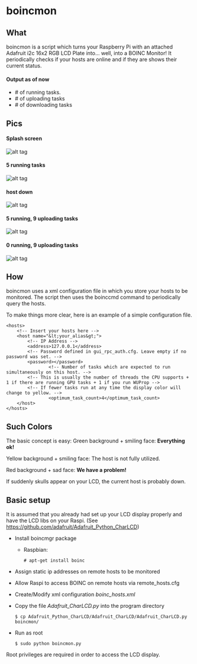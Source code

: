 boincmon
========

What
----
boincmon is a script which turns your Raspberry Pi with an attached Adafruit i2c 16x2 RGB LCD Plate into... well, into a BOINC Monitor! It periodically checks if your hosts are online and if they are shows their current status.
#### Output as of now
* \# of running tasks.
* \# of uploading tasks
* \# of downloading tasks

Pics
----
#### Splash screen
![alt tag](https://pbs.twimg.com/media/CL0OIyWWwAIeU6j.jpg)
#### 5 running tasks
![alt tag](https://pbs.twimg.com/media/CL0OI1NWoAABngj.jpg)
#### host down
![alt tag](https://pbs.twimg.com/media/CL0OIVMWwAEMB2s.jpg)
#### 5 running, 9 uploading tasks
![alt tag](https://pbs.twimg.com/media/CL0OI3hWwAAt_DS.jpg)
#### 0 running, 9 uploading tasks
![alt tag](https://pbs.twimg.com/media/CL0OPTdWgAArQh-.jpg)

How
---
boincmon uses a xml configuration file in which you store your hosts to be monitored.
The script then uses the boinccmd command to periodically query the hosts.

To make things more clear, here is an example of a simple configuration file.
```<?xml version="1.0" encoding="UTF-8"?>
<hosts>
	<!-- Insert your hosts here -->
	<host name="&lt;your_alias&gt;">
		<!-- IP Address -->
		<address>127.0.0.1</address>
		<!-- Password defined in gui_rpc_auth.cfg. Leave empty if no password was set. -->
		<password></password>
                <!-- Number of tasks which are expected to run simultaneously on this host. -->
		<!-- This is usually the number of threads the CPU supports + 1 if there are running GPU tasks + 1 if you run WUProp -->
		<!-- If fewer tasks run at any time the display color will change to yellow. -->
                <optimum_task_count>4</optimum_task_count>
	</host>
</hosts>
```

Such Colors
-----------
The basic concept is easy: 
Green background + smiling face: **Everything ok!**

Yellow background + smiling face: The host is not fully utilized.

Red background + sad face: **We have a problem!**

If suddenly skulls appear on your LCD, the current host is probably down.

Basic setup
-----------
It is assumed that you already had set up your LCD display properly and have the LCD libs on your Raspi. (See <https://github.com/adafruit/Adafruit_Python_CharLCD>)

* Install boincmgr package
    * Raspbian: 

        `# apt-get install boinc`

* Assign static ip addresses on remote hosts to be monitored
* Allow Raspi to access BOINC on remote hosts via remote_hosts.cfg
* Create/Modify xml configuration _boinc_hosts.xml_
* Copy the file _Adafruit_CharLCD.py_ into the program directory

    `$ cp Adafruit_Python_CharLCD/Adafruit_CharLCD/Adafruit_CharLCD.py boincmon/`
    
* Run as root

    `$ sudo python boincmon.py`
    
Root privileges are required in order to access the LCD display.

